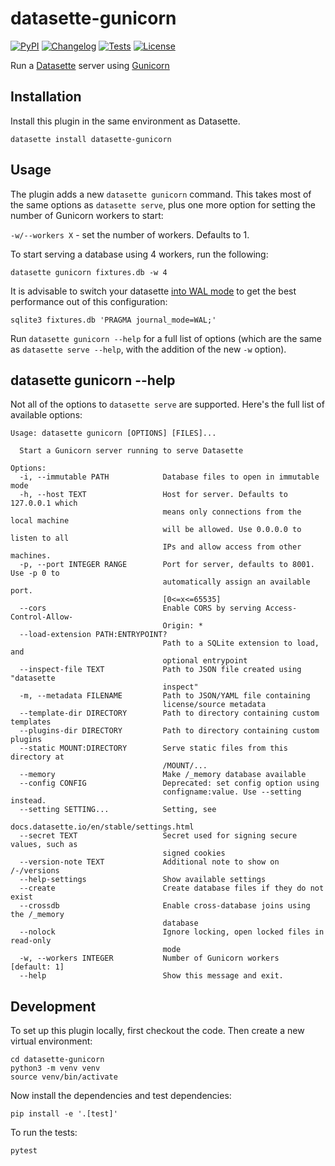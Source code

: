 # datasette-gunicorn

[![PyPI](https://img.shields.io/pypi/v/datasette-gunicorn.svg)](https://pypi.org/project/datasette-gunicorn/)
[![Changelog](https://img.shields.io/github/v/release/simonw/datasette-gunicorn?include_prereleases&label=changelog)](https://github.com/simonw/datasette-gunicorn/releases)
[![Tests](https://github.com/simonw/datasette-gunicorn/workflows/Test/badge.svg)](https://github.com/simonw/datasette-gunicorn/actions?query=workflow%3ATest)
[![License](https://img.shields.io/badge/license-Apache%202.0-blue.svg)](https://github.com/simonw/datasette-gunicorn/blob/main/LICENSE)

Run a [Datasette](https://datasette.io/) server using [Gunicorn](https://gunicorn.org/)

## Installation

Install this plugin in the same environment as Datasette.

    datasette install datasette-gunicorn

## Usage

The plugin adds a new `datasette gunicorn` command. This takes most of the same options as `datasette serve`, plus one more option for setting the number of Gunicorn workers to start:

`-w/--workers X` - set the number of workers. Defaults to 1.

To start serving a database using 4 workers, run the following:

    datasette gunicorn fixtures.db -w 4

It is advisable to switch your datasette [into WAL mode](https://til.simonwillison.net/sqlite/enabling-wal-mode) to get the best performance out of this configuration:

    sqlite3 fixtures.db 'PRAGMA journal_mode=WAL;'

Run `datasette gunicorn --help` for a full list of options (which are the same as `datasette serve --help`, with the addition of the new `-w` option).

## datasette gunicorn --help

Not all of the options to `datasette serve` are supported. Here's the full list of available options:

<!-- [[[cog
import cog
from datasette import cli
from click.testing import CliRunner
runner = CliRunner()
result = runner.invoke(cli.cli, ["gunicorn", "--help"])
help = result.output.replace("Usage: cli", "Usage: datasette")
cog.out(
    "```\n{}\n```".format(help)
)
]]] -->
```
Usage: datasette gunicorn [OPTIONS] [FILES]...

  Start a Gunicorn server running to serve Datasette

Options:
  -i, --immutable PATH            Database files to open in immutable mode
  -h, --host TEXT                 Host for server. Defaults to 127.0.0.1 which
                                  means only connections from the local machine
                                  will be allowed. Use 0.0.0.0 to listen to all
                                  IPs and allow access from other machines.
  -p, --port INTEGER RANGE        Port for server, defaults to 8001. Use -p 0 to
                                  automatically assign an available port.
                                  [0<=x<=65535]
  --cors                          Enable CORS by serving Access-Control-Allow-
                                  Origin: *
  --load-extension PATH:ENTRYPOINT?
                                  Path to a SQLite extension to load, and
                                  optional entrypoint
  --inspect-file TEXT             Path to JSON file created using "datasette
                                  inspect"
  -m, --metadata FILENAME         Path to JSON/YAML file containing
                                  license/source metadata
  --template-dir DIRECTORY        Path to directory containing custom templates
  --plugins-dir DIRECTORY         Path to directory containing custom plugins
  --static MOUNT:DIRECTORY        Serve static files from this directory at
                                  /MOUNT/...
  --memory                        Make /_memory database available
  --config CONFIG                 Deprecated: set config option using
                                  configname:value. Use --setting instead.
  --setting SETTING...            Setting, see
                                  docs.datasette.io/en/stable/settings.html
  --secret TEXT                   Secret used for signing secure values, such as
                                  signed cookies
  --version-note TEXT             Additional note to show on /-/versions
  --help-settings                 Show available settings
  --create                        Create database files if they do not exist
  --crossdb                       Enable cross-database joins using the /_memory
                                  database
  --nolock                        Ignore locking, open locked files in read-only
                                  mode
  -w, --workers INTEGER           Number of Gunicorn workers  [default: 1]
  --help                          Show this message and exit.

```
<!-- [[[end]]] -->

## Development

To set up this plugin locally, first checkout the code. Then create a new virtual environment:

    cd datasette-gunicorn
    python3 -m venv venv
    source venv/bin/activate

Now install the dependencies and test dependencies:

    pip install -e '.[test]'

To run the tests:

    pytest
